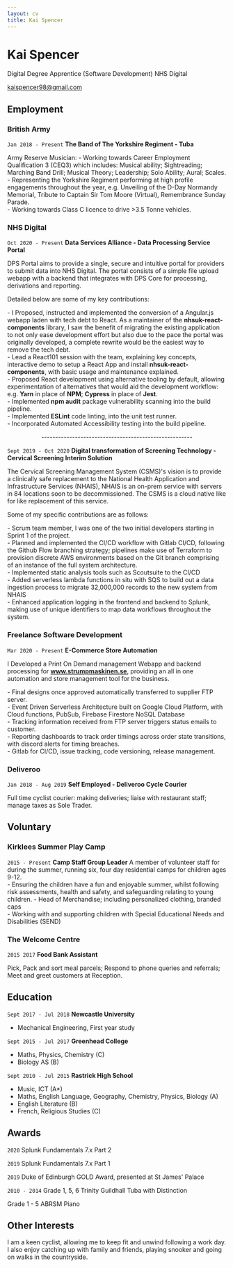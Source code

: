```yaml
---
layout: cv
title: Kai Spencer
---
```

# Kai Spencer
Digital Degree Apprentice (Software Development) NHS Digital

kaispencer98@gmail.com
## Employment

### British Army

`Jan 2018 - Present`
__The Band of The Yorkshire Regiment - Tuba__

Army Reserve Musician:
\- Working towards Career Employment Qualification 3 (CEQ3) which includes: Musical ability; Sightreading; Marching Band Drill; Musical Theory; Leadership; Solo Ability; Aural; Scales. <br>
\- Representing the Yorkshire Regiment performing at high profile engagements throughout the year, e.g. Unveiling of the D-Day Normandy Memorial, Tribute to Captain Sir Tom Moore (Virtual), Remembrance Sunday Parade. <br>
\- Working towards Class C licence to drive >3.5 Tonne vehicles.

### NHS Digital

`Oct 2020 - Present`
__Data Services Alliance - Data Processing Service Portal__

DPS Portal aims to provide a single, secure and intuitive portal for providers to submit data into NHS Digital. The portal consists of a simple file upload webapp with a backend that integrates with DPS Core for processing, derivations and reporting. 

Detailed below are some of my key contributions:

\- I Proposed, instructed and implemented the conversion of a Angular.js webapp laden with tech debt to React. As a maintainer of the __nhsuk-react-components__ library, I saw the benefit of migrating the existing application to not only ease development effort but also due to the pace the portal was originally developed, a complete rewrite would be the easiest way to remove the tech debt. <br>
\- Lead a React101 session with the team, explaining key concepts, interactive demo to setup a React App and install __nhsuk-react-components__, with basic usage and maintenance explained.<br>
\- Proposed React development using alternative tooling by default, allowing experimentation of alternatives that would aid the development workflow: e.g. __Yarn__ in place of __NPM__; __Cypress__ in place of __Jest__.<br>
\- Implemented __npm audit__ package vulnerability scanning into the build pipeline.<br>
\- Implemented __ESLint__ code linting, into the unit test runner.<br>
\- Incorporated Automated Accessibility testing into the build pipeline.

<p style="text-align:center">------------------------------------------------------</p>

`Sept 2019 - Oct 2020`
__Digital transformation of Screening Technology - Cervical Screening Interim Solution__

The Cervical Screening Management System (CSMS)'s vision is to provide a clinically safe replacement to the National Health Application and Infrastructure Services (NHAIS), NHAIS is an on-prem service with servers in 84 locations soon to be decommissioned. The CSMS is a cloud native like for like replacement of this service. <br>

Some of my specific contributions are as follows:

\- Scrum team member, I was one of the two initial developers starting in Sprint 1 of the project.<br>
\- Planned and implemented the CI/CD workflow with Gitlab CI/CD, following the Github Flow branching strategy; pipelines make use of Terraform to provision discrete AWS environments based on the Git branch comprising of an instance of the full system architecture. <br>
\- Implemented static analysis tools such as Scoutsuite to the CI/CD<br>
\- Added serverless lambda functions in situ with SQS to build out a data ingestion process to migrate 32,000,000 records to the new system from NHAIS<br>
\- Enhanced application logging in the frontend and backend to Splunk, making use of unique identifiers to map data workflows throughout the system.

<!-- <h7>
<br><br><br><br><br><br><br><br><br><br>
</h7> -->
### Freelance Software Development
`Mar 2020 - Present`
__E-Commerce Store Automation__

I Developed a Print On Demand management Webapp and backend processing for __www.strumpmaskinen.se__, providing an all in one automation and store management tool for the business. 

\- Final designs once approved automatically transferred to supplier FTP server. <br>
\- Event Driven Serverless Architecture built on Google Cloud Platform, with Cloud functions, PubSub, Firebase Firestore NoSQL Database <br>
\- Tracking information received from FTP server triggers status emails to customer. <br>
\- Reporting dashboards to track order timings across order state transitions, with discord alerts for timing breaches. <br>
\- Gitlab for CI/CD, issue tracking, code versioning, release management.

### Deliveroo

`Jan 2018 - Aug 2019`
__Self Employed - Deliveroo Cycle Courier__

Full time cyclist courier: making deliveries; liaise with restaurant staff; manage taxes as Sole Trader.


## Voluntary
### Kirklees Summer Play Camp


`2015 - Present`
__Camp Staff Group Leader__
A member of volunteer staff for during the summer, running six, four day residential camps for children ages 9-12.<br>
\- Ensuring the children have a fun and enjoyable summer, whilst following risk assessments, health and safety, and safeguarding relating to young children.
\- Head of Merchandise; including personalized clothing, branded caps<br>
\- Working with and supporting children with Special Educational Needs and Disabilities (SEND)

### The Welcome Centre


`2015 2017`
__Food Bank Assistant__

Pick, Pack and sort meal parcels; Respond to phone queries and referrals; Meet and greet customers at Reception.

## Education

`Sept 2017 - Jul 2018`
__Newcastle University__
- Mechanical Engineering, First year study

`Sept 2015 - Jul 2017`
__Greenhead College__
- Maths, Physics, Chemistry (C)
- Biology AS (B)

`Sept 2010 - Jul 2015`
__Rastrick High School__
- Music, ICT (A*)
- Maths, English Language, Geography, Chemistry, Physics, Biology (A)
- English Literature (B)
- French, Religious Studies (C)

## Awards

`2020`
Splunk Fundamentals 7.x Part 2

`2019`
Splunk Fundamentals 7.x Part 1

`2019`
Duke of Edinburgh GOLD Award, presented at St James' Palace

`2010 - 2014`
Grade 1, 5, 6 Trinity Guildhall Tuba with Distinction

Grade 1 - 5 ABRSM Piano   

## Other Interests

I am a keen cyclist, allowing me to keep fit and unwind following a work day. I also enjoy catching up with family and friends, playing snooker and going on walks in the countryside.
